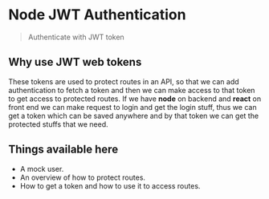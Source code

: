 # Node JWT Authentication

> Authenticate with JWT token

## Why use JWT web tokens

These tokens are used to protect routes in an API, so that we can add
authentication to fetch a token and then we can make access to that token to get access to protected routes. If we have **node** on backend and **react** on front end we can make request to login and get the login stuff, thus we can get a token which can be saved anywhere and by that token we can get the protected stuffs that we need.

## Things available here

- A mock user.
- An overview of how to protect routes.
- How to get a token and how to use it to access routes. 